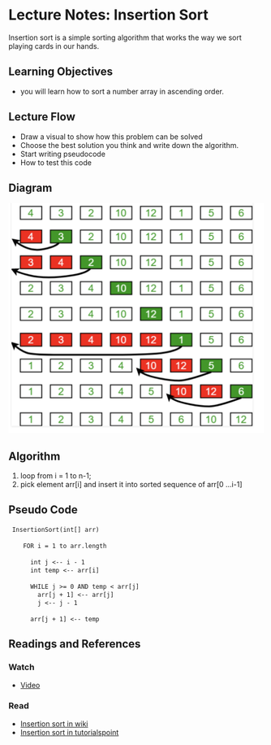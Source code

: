 # Lecture Notes: Insertion  Sort
Insertion sort is a simple sorting algorithm that works the way we sort 
playing cards in our hands.

## Learning Objectives
- you will learn how to sort a number array in ascending order.

## Lecture Flow
- Draw a visual to show how this problem can be solved
- Choose the best solution you think and write down the algorithm.
- Start writing pseudocode
- How to test this code

## Diagram
![Insertion Sort Visual](./assets/insertionSortVisual.png)

## Algorithm
1. loop from i = 1 to n-1;
2. pick element arr[i] and insert it into sorted sequence of arr[0 ...i-1]

## Pseudo Code
```
 InsertionSort(int[] arr)
  
    FOR i = 1 to arr.length
    
      int j <-- i - 1
      int temp <-- arr[i]
      
      WHILE j >= 0 AND temp < arr[j]
        arr[j + 1] <-- arr[j]
        j <-- j - 1
        
      arr[j + 1] <-- temp
```
## Readings and References

### Watch
- [Video](https://www.youtube.com/watch?v=OGzPmgsI-pQ)

### Read
- [Insertion sort in wiki](https://en.wikipedia.org/wiki/Insertion_sort)
- [Insertion sort in tutorialspoint](https://www.hackerearth.com/practice/algorithms/sorting/insertion-sort/tutorial/https://www.hackerearth.com/practice/algorithms/sorting/insertion-sort/tutorial/https://www.hackerearth.com/practice/algorithms/sorting/insertion-sort/tutorial/https://www.hackerearth.com/practice/algorithms/sorting/insertion-sort/tutorial/)
